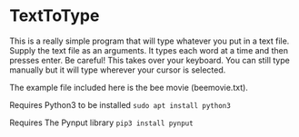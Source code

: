 # TextToType
This is a really simple program that will type whatever you put in a text file. Supply the text file as an arguments. It types each word at a time and then presses enter. Be careful! This takes over your keyboard. You can still type manually but it will type wherever your cursor is selected.

The example file included here is the bee movie (beemovie.txt).

Requires Python3 to be installed
```sudo apt install python3```

Requires The Pynput library
```pip3 install pynput```